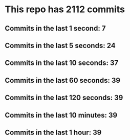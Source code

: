 # This repo has 2112 commits

## Commits in the last 1 second: 7
## Commits in the last 5 seconds: 24
## Commits in the last 10 seconds: 37
## Commits in the last 60 seconds: 39
## Commits in the last 120 seconds: 39
## Commits in the last 10 minutes: 39
## Commits in the last 1 hour: 39
